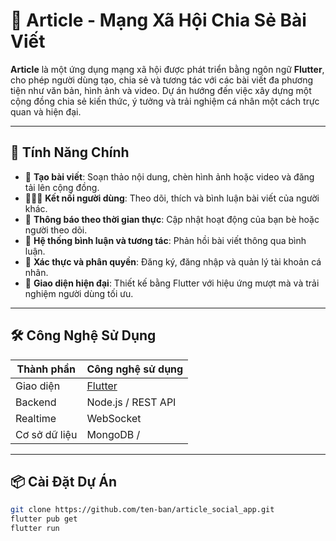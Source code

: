 # 📰 Article - Mạng Xã Hội Chia Sẻ Bài Viết

**Article** là một ứng dụng mạng xã hội được phát triển bằng ngôn ngữ **Flutter**, cho phép người dùng tạo, chia sẻ và tương tác với các bài viết đa phương tiện như văn bản, hình ảnh và video. Dự án hướng đến việc xây dựng một cộng đồng chia sẻ kiến thức, ý tưởng và trải nghiệm cá nhân một cách trực quan và hiện đại.

---

## 🚀 Tính Năng Chính

- 📝 **Tạo bài viết**: Soạn thảo nội dung, chèn hình ảnh hoặc video và đăng tải lên cộng đồng.
- 🧑‍🤝‍🧑 **Kết nối người dùng**: Theo dõi, thích và bình luận bài viết của người khác.
- 🔔 **Thông báo theo thời gian thực**: Cập nhật hoạt động của bạn bè hoặc người theo dõi.
- 💬 **Hệ thống bình luận và tương tác**: Phản hồi bài viết thông qua bình luận.
- 🔐 **Xác thực và phân quyền**: Đăng ký, đăng nhập và quản lý tài khoản cá nhân.
- 🎨 **Giao diện hiện đại**: Thiết kế bằng Flutter với hiệu ứng mượt mà và trải nghiệm người dùng tối ưu.

---

## 🛠️ Công Nghệ Sử Dụng

| Thành phần     | Công nghệ sử dụng              |
|----------------|-------------------------------|
| Giao diện      | [Flutter](https://flutter.dev/) |
| Backend        | Node.js / REST API |
| Realtime       | WebSocket|
| Cơ sở dữ liệu  | MongoDB /|

---

## 📦 Cài Đặt Dự Án

```bash
git clone https://github.com/ten-ban/article_social_app.git
flutter pub get
flutter run

